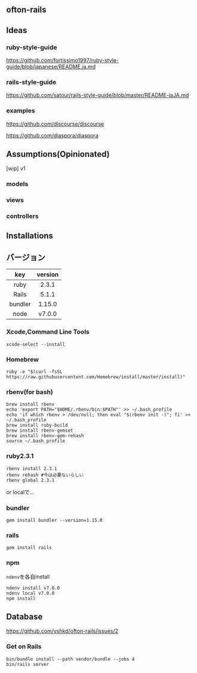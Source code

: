 ## ofton-rails


## Ideas

### ruby-style-guide

https://github.com/fortissimo1997/ruby-style-guide/blob/japanese/README.ja.md

### rails-style-guide

https://github.com/satour/rails-style-guide/blob/master/README-jaJA.md

### examples

https://github.com/discourse/discourse

https://github.com/diaspora/diaspora


## Assumptions(Opinionated)
[wip]
v1

### models



### views



### controllers




## Installations

## バージョン

|key    |version |
|:-----:|:------:|
|ruby   | 2.3.1  |
|Rails  | 5.1.1  |
|bundler| 1.15.0 |
|node   | v7.0.0 |

### Xcode,Command Line Tools

```
xcode-select --install
```

### Homebrew

```
ruby -e "$(curl -fsSL https://raw.githubusercontent.com/Homebrew/install/master/install)"
```

### rbenv(for bash)

```
brew install rbenv
echo 'export PATH="$HOME/.rbenv/bin:$PATH"' >> ~/.bash_profile
echo 'if which rbenv > /dev/null; then eval "$(rbenv init -)"; fi' >> ~/.bash_profile
brew install ruby-build
brew install rbenv-gemset
brew install rbenv-gem-rehash
source ~/.bash_profile
```

### ruby2.3.1

```
rbenv install 2.3.1
rbenv rehash #今は必要ないらしい
rbenv global 2.3.1
```
or localで...

### bundler

```
gem install bundler --version=1.15.0
```

### rails

```
gem install rails
```

### npm

`ndenv`を各自install

```
ndenv install v7.0.0
ndenv local v7.0.0
npm install
```

## Database

https://github.com/yshkd/ofton-rails/issues/2

### Get on Rails
```
bin/bundle install --path vendor/bundle --jobs 4
bin/rails server
```
